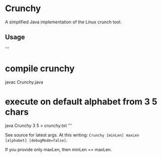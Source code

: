 # Crunchy

A simplified Java implementation of the Linux crunch tool.

## Usage

'''
# compile crunchy
javac Crunchy.java

# execute on default alphabet from 3 5 chars
java Crunchy 3 5 > crunchy.txt
'''

See source for latest args. 
At this writing: `Crunchy [minLen] maxLen [alphabet] [debugMode=false]`.

If you provide only maxLen, then minLen == maxLen.
